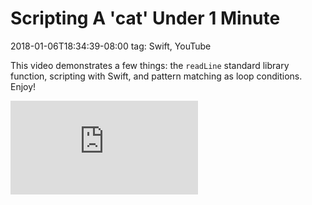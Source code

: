 # Scripting A 'cat' Under 1 Minute
2018-01-06T18:34:39-08:00
tag: Swift, YouTube

This video demonstrates a few things: the `readLine` standard library function, scripting with Swift, and
pattern matching as loop conditions. Enjoy!
<div class="video-container">
    <iframe src="https://www.youtube.com/embed/8rAqzvChbak" frameborder="0" gesture="media" allow="encrypted-media" allowfullscreen></iframe>
</div>
